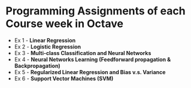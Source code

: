 # Programming Assignments of each Course week in Octave

* Ex 1 - **Linear Regression**
* Ex 2 - **Logistic Regression**
* Ex 3 - **Multi-class Classification and Neural Networks**
* Ex 4 - **Neural Networks Learning (Feedforward propagation & Backpropagation)**
* Ex 5 - **Regularized Linear Regression and Bias v.s. Variance**
* Ex 6 - **Support Vector Machines (SVM)**
